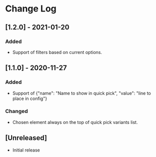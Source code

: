 # Change Log

## [1.2.0] - 2021-01-20
### Added
- Support of filters based on current options.
## [1.1.0] - 2020-11-27
### Added
- Support of {"name": "Name to show in quick pick", "value": "line to place in config"}

### Changed
- Chosen element always on the top of quick pick variants list.

## [Unreleased]

- Initial release